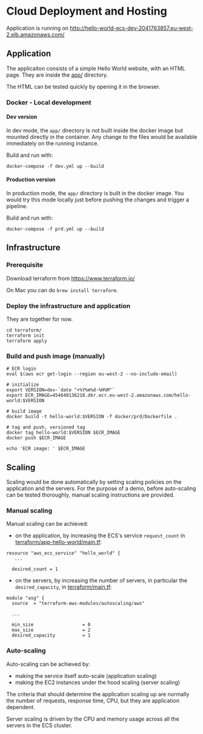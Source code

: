 # Cloud Deployment and Hosting

Application is running on
http://hello-world-ecs-dev-2041763857.eu-west-2.elb.amazonaws.com/

## Application

The applicaiton consists of a simple Hello World website, with an HTML page. They are inside the [app/](app/) directory.

The HTML can be tested quickly by opening it in the browser.

### Docker - Local development

#### Dev version

In dev mode, the `app/` directory is not built inside the docker image but mounted directly in the container.
Any change to the files would be available immediately on the running instance.

Build and run with:

```
docker-compose -f dev.yml up --build
```

#### Production version

In production mode, the `app/` directory is built in the docker image.
You would try this mode locally just before pushing the changes and trigger a pipeline.

Build and run with:

```
docker-compose -f prd.yml up --build
```

## Infrastructure

### Prerequisite

Download terraform from https://www.terraform.io/

On Mac you can do `brew install terraform`.

### Deploy the infrastructure and application

They are together for now.

```
cd terraform/
terraform init
terraform apply
```

### Build and push image (manually)

```
# ECR login
eval $(aws ecr get-login --region eu-west-2 --no-include-email)

# initialize
export VERSION=dev-`date "+%Y%m%d-%H%M"`
export ECR_IMAGE=454648136210.dkr.ecr.eu-west-2.amazonaws.com/hello-world:$VERSION

# build image
docker build -t hello-world:$VERSION -f docker/prd/Dockerfile .

# tag and push, versioned tag
docker tag hello-world:$VERSION $ECR_IMAGE
docker push $ECR_IMAGE

echo 'ECR image: ' $ECR_IMAGE
```

## Scaling

Scaling would be done automatically by setting scaling policies on the application and the servers. For the purpose of a demo, before auto-scaling can be tested thoroughly, manual scaling instructions are provided.

### Manual scaling

Manual scaling can be achieved:
* on the application, by increasing the ECS's service `request_count` in [terraform/app-hello-world/main.tf](terraform/app-hello-world/main.tf):

```
resource "aws_ecs_service" "hello_world" {
   ...

  desired_count = 1
```

* on the servers, by increasing the number of servers, in particular the `desired_capacity`, in [terraform/main.tf](terraform/main.tf):

```
module "asg" {
  source  = "terraform-aws-modules/autoscaling/aws"

  ...

  min_size                  = 0
  max_size                  = 2
  desired_capacity          = 1
```

### Auto-scaling

Auto-scaling can be achieved by:
* making the service itself auto-scale (application scaling)
* making the EC2 instances under the hood scaling (server scaling)

The criteria that should determine the application scaling up are normally the number of requests, response time, CPU, but they are application dependent.

Server scaling is driven by the CPU and memory usage across all the servers in the ECS cluster.